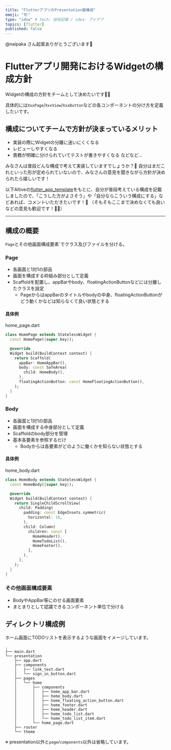 ```yaml
---
title: "FlutterアプリのPresentation層構成"
emoji: "🏗"
type: "idea" # tech: 技術記事 / idea: アイデア
topics: [flutter]
published: false
---
```


@naipaka さん起案ありがとうございます👏

# Flutterアプリ開発におけるWidgetの構成方針

Widgetの構成の方針をチームとして決めたいです🙋‍♂️

具体的には`XxxPage`/`XxxView`/`XxxButton`などの各コンポーネントの分け方を定義したいです。

## 構成についてチームで方針が決まっているメリット

- 実装の際にWidgetの分離に迷いにくくなる
- レビューしやすくなる
- 責務が明確に分けられていてテストが書きやすくなる
などなど…

みなさんは普段どんな構成で考えて実装していますでしょうか？👀
自分はまだこれといった形が定められていないので、みなさんの意見を聞きながら方針が決められたら嬉しいです！

以下Altiveの[flutter_app_template](https://github.com/altive/flutter_app_template)をもとに、自分が普段考えている構成を記載しましたので、「こうした方がよさそう」や「自分ならこういう構成にする」などあれば、コメントいただきたいです！🙏
（そもそもここまで決めなくても良いなどの意見も歓迎です！🙇‍♂️）

---

## 構成の概要

`Page`とその他画面構成要素`でクラス及びファイルを分ける。

### Page
- 各画面と1対1の部品
- 画面を構成する枠組み部分として定義
- Scaffoldを配置し、appBarやbody、floatingActionButtonなどには分離したクラスを設定
    - PageからはappBarのタイトルやbodyの中身、floatingActionButtonがどう動くかなどは知らなくて良い状態とする

#### 具体例
home_page.dart
```dart
class HomePage extends StatelessWidget {
  const HomePage({super.key});

  @override
  Widget build(BuildContext context) {
    return Scaffold(
      appBar: HomeAppBar(),
      body: const SafeArea(
        child: HomeBody(),
      ),
      floatingActionButton: const HomeFloatingActionButton(),
    );
  }
}
```

### Body
- 各画面と1対1の部品
- 画面を構成する中身部分として定義
- Scaffoldのbody部分を管理
- 基本各要素を参照するだけ
    - Bodyからは各要素がどのように働くかを知らない状態とする

#### 具体例
home_body.dart
```dart
class HomeBody extends StatelessWidget {
  const HomeBody({super.key});

  @override
  Widget build(BuildContext context) {
    return SingleChildScrollView(
      child: Padding(
        padding: const EdgeInsets.symmetric(
          horizontal: 16,
        ),
        child: Column(
          children: const [
            HomeHeader(),
            HomeTodoList(),
            HomeFooter(),
          ],
        ),
      ),
    );
  }
}
```

### その他画面構成要素
- BodyやAppBar等にのせる画面要素
- まとまりとして認識できるコンポーネント単位で分ける

## ディレクトリ構成例

ホーム画面にTODOリストを表示するような画面をイメージしています。

```
.
├── main.dart
└── presentation
    ├── app.dart
    ├── components
    │   ├── link_text.dart
    │   └── sign_in_button.dart
    ├── pages
    │   └── home
    │       ├── components
    │       │   ├── home_app_bar.dart
    │       │   ├── home_body.dart
    │       │   ├── home_floating_action_button.dart
    │       │   ├── home_footer.dart
    │       │   ├── home_header.dart
    │       │   ├── home_todo_list.dart
    │       │   └── home_todo_list_item.dart
    │       └── home_page.dart
    ├── router
    └── theme
```

※ presentation以外と`page`/`components`以外は省略しています。

